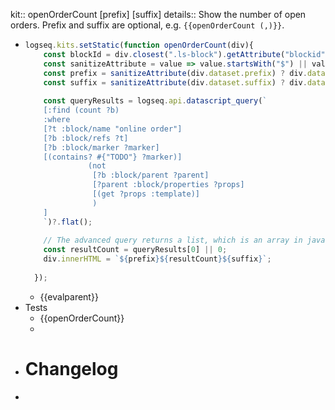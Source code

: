 kit:: openOrderCount [prefix] [suffix]
details:: Show the number of open orders. Prefix and suffix are optional, e.g. `{{openOrderCount (,)}}`.

- ```javascript
  logseq.kits.setStatic(function openOrderCount(div){
      const blockId = div.closest(".ls-block").getAttribute("blockid");
      const sanitizeAttribute = value => value.startsWith("$") || value === "''" ? "" : value;
      const prefix = sanitizeAttribute(div.dataset.prefix) ? div.dataset.prefix : '';
      const suffix = sanitizeAttribute(div.dataset.suffix) ? div.dataset.suffix : '';
      
      const queryResults = logseq.api.datascript_query(`
      [:find (count ?b)
      :where
      [?t :block/name "online order"]
      [?b :block/refs ?t]
      [?b :block/marker ?marker]
      [(contains? #{"TODO"} ?marker)]
                (not 
                 [?b :block/parent ?parent]
                 [?parent :block/properties ?props]
                 [(get ?props :template)]
                 )
      ]
      `)?.flat();
    
      // The advanced query returns a list, which is an array in javascript
      const resultCount = queryResults[0] || 0;
      div.innerHTML = `${prefix}${resultCount}${suffix}`;
      
    });
  
  ```
	- {{evalparent}}
- Tests
	- {{openOrderCount}}
	-
- # Changelog
-